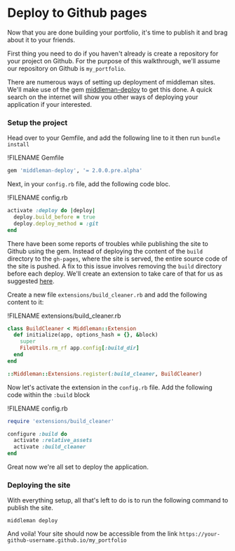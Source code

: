 # Deploy to Github pages

Now that you are done building your portfolio, it's time to publish it and brag about it to your friends.

First thing you need to do if you haven't already is create a repository for your project on Github. For the purpose of this walkthrough, we'll assume our repository on Github is `my_portfolio`.

There are numerous ways of setting up deployment of middleman sites. We'll make use of the gem [middleman-deploy](https://github.com/middleman-contrib/middleman-deploy) to get this done. A quick search on the internet will show you other ways of deploying your application if your interested.

### Setup the project

Head over to your Gemfile, and add the following line to it then run `bundle install`

!FILENAME Gemfile
```ruby
gem 'middleman-deploy', '= 2.0.0.pre.alpha'
```

Next, in your `config.rb` file, add the following code bloc.

!FILENAME config.rb
```ruby
activate :deploy do |deploy|
  deploy.build_before = true
  deploy.deploy_method = :git
end
```

There have been some reports of troubles while publishing the site to Github using the gem. Instead of deploying the content of the `build` directory to the `gh-pages`, where the site is served, the entire source code of the site is pushed. A fix to this issue involves removing the `build` directory before each deploy. We'll create an extension to take care of that for us as suggested [here](https://github.com/middleman-contrib/middleman-deploy/issues/114).

Create a new file `extensions/build_cleaner.rb` and add the following content to it:

!FILENAME extensions/build_cleaner.rb
```ruby
class BuildCleaner < Middleman::Extension
  def initialize(app, options_hash = {}, &block)
    super
    FileUtils.rm_rf app.config[:build_dir]
  end
end

::Middleman::Extensions.register(:build_cleaner, BuildCleaner)
```

Now let's activate the extension in the `config.rb` file. Add the following code within the `:build` block


!FILENAME config.rb
```ruby
require 'extensions/build_cleaner'

configure :build do
  activate :relative_assets
  activate :build_cleaner
end

```

Great now we're all set to deploy the application.

### Deploying the site

With everything setup, all that's left to do is to run the following command to publish the site.

```shell
middleman deploy
```

And voila! Your site should now be accessible from the link `https://your-github-username.github.io/my_portfolio`
